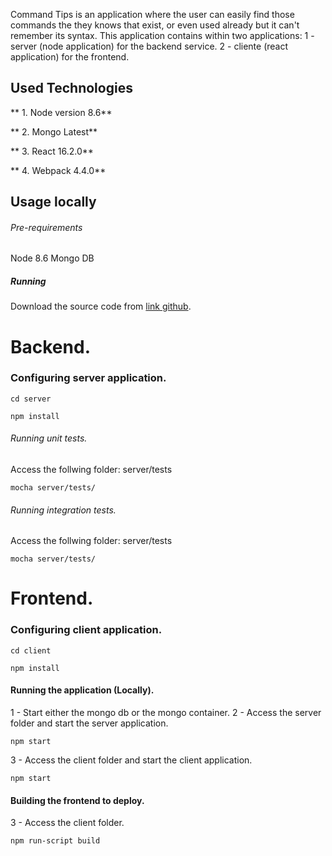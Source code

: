 Command Tips is an application where the user can easily find those commands the they knows that exist, or even used already but it can't remember its syntax.
This application contains within two applications:
1 - server (node application) for the backend service.
2 - cliente (react application) for the frontend.

## Used Technologies

** 1. Node version 8.6**

** 2. Mongo Latest**

** 3. React 16.2.0**

** 4. Webpack 4.4.0** 

## Usage locally

###### Pre-requirements

Node 8.6
Mongo DB

##### Running 

Download the source code from [link github](https://github.com/tomasmaiorino/command-tips).
# Backend.
### Configuring server application.
```$
cd server 
```
```$
npm install
```
###### Running unit tests.
Access the follwing folder: server/tests
```$
mocha server/tests/
```  
###### Running integration tests.
Access the follwing folder: server/tests
```$
mocha server/tests/
```  
# Frontend.
### Configuring client application.
```$
cd client
```
```$
npm install
```

####  Running the application (Locally).
1 - Start either the mongo db or the mongo container.
2 - Access the server folder and start the server application.
```$
npm start
```
3 - Access the client folder and start the client application.
```$
npm start
```

####  Building the frontend to deploy.
3 - Access the client folder.
```$
npm run-script build
```